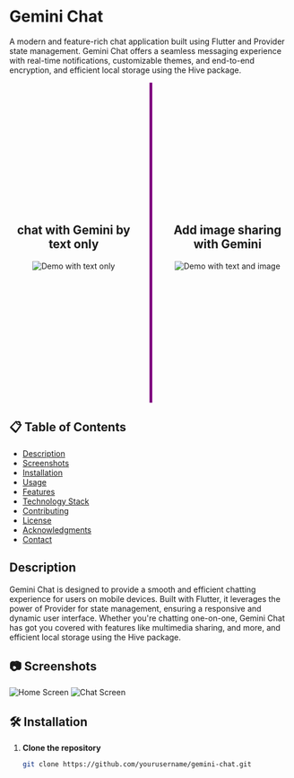 # Gemini Chat

A modern and feature-rich chat application built using Flutter and Provider state management. Gemini Chat offers a seamless messaging experience with real-time notifications, customizable themes, and end-to-end encryption, and efficient local storage using the Hive package.

<div style="display: flex; align-items: center;">

<div style="flex: 1; text-align: center;">

## chat with Gemini by text only

![Demo with text only](https://github.com/user-attachments/assets/38117502-8a56-492c-9c93-227585c59a89) 

</div>

<div style="border-left: 5px solid Purple; height: 570px; margin: 0 20px;"></div>

<div style="flex: 1; text-align: center;">

## Add image sharing with Gemini

![Demo with text and image](https://github.com/user-attachments/assets/13788f81-376f-48c3-83f6-ae600afb4354)

</div>

</div>



## 📋 Table of Contents

- [Description](#description)
- [Screenshots](#-screenshots)
- [Installation](#-installation)
- [Usage](#usage)
- [Features](#features)
- [Technology Stack](#technology-stack)
- [Contributing](#contributing)
- [License](#license)
- [Acknowledgments](#acknowledgments)
- [Contact](#contact)

## Description

Gemini Chat is designed to provide a smooth and efficient chatting experience for users on mobile devices. Built with Flutter, it leverages the power of Provider for state management, ensuring a responsive and dynamic user interface. Whether you're chatting one-on-one, Gemini Chat has got you covered with features like multimedia sharing, and more, and efficient local storage using the Hive package.

## 📷 Screenshots

![Home Screen]()
![Chat Screen](link_to_chat_screen_screenshot)

## 🛠 Installation

1. **Clone the repository**
   ```bash
   git clone https://github.com/yourusername/gemini-chat.git

